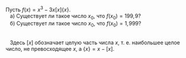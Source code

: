 Пусть $f(x)=x^3-3x[x]\{x\}$. 
<br/>&nbsp;&nbsp;&nbsp;а) Существует ли такое число $x_0$, что $f(x_0)=199,\!9$?
<br/>&nbsp;&nbsp;&nbsp;б) Существует ли такое число $x_0$, что $f(x_0)=1,\!999$?

<br/>&nbsp;&nbsp;&nbsp;Здесь $[x]$ обозначает целую часть числа $x$, т. е. наибольшее целое число, не превосходящее $x$, а $\{x\}=x-[x]$.